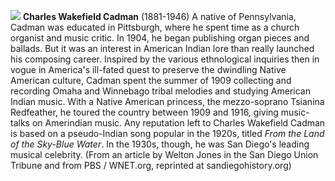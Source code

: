 ![](/ccadmanwakefield.jpg)
**Charles Wakefield Cadman** (1881-1946) A native of Pennsylvania, Cadman was educated in Pittsburgh, where he spent time as a church organist and music critic. In 1904, he began publishing organ pieces and ballads. But it was an interest in American Indian lore than really launched his composing career. 
Inspired by the various ethnological inquiries then in vogue in America's ill-fated quest to preserve the dwindling Native American culture, Cadman spent the summer of 1909 collecting and recording Omaha and Winnebago tribal melodies and studying American Indian music. With a Native American princess, the mezzo-soprano Tsianina Redfeather, he toured the country between 1909 and 1916, giving music-talks on Amerindian music. 
Any reputation left to Charles Wakefield Cadman is based on a pseudo-Indian song popular in the 1920s, titled *From the Land of the Sky-Blue Water*. In the 1930s, though, he was San Diego's leading musical celebrity. (From an article by Welton Jones in the San Diego Union Tribune and from PBS / WNET.org, reprinted at sandiegohistory.org)